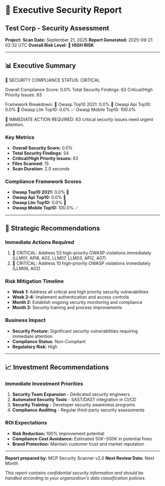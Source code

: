 # 🏢 Executive Security Report

## Test Corp - Security Assessment

**Project:** 
**Scan Date:** September 21, 2025
**Report Generated:** 2025-09-21 02:32 UTC
**Overall Risk Level:** 🚨 **HIGH RISK**

---

## 📊 Executive Summary

🚨 SECURITY COMPLIANCE STATUS: CRITICAL

Overall Compliance Score: 0.0%
Total Security Findings: 63
Critical/High Priority Issues: 63

Framework Breakdown:
  🚨 Owasp Top10 2021: 0.0%
  🚨 Owasp Api Top10: 0.0%
  🚨 Owasp Llm Top10: 0.0%
  ✅ Owasp Mobile Top10: 100.0%

🎯 IMMEDIATE ACTION REQUIRED: 63 critical security issues need urgent attention.

### Key Metrics
- **Overall Security Score:** 0.0%
- **Total Security Findings:** 54
- **Critical/High Priority Issues:** 63
- **Files Scanned:** 15
- **Scan Duration:** 2.0 seconds

### Compliance Framework Scores
- **Owasp Top10 2021:** 0.0% 🚨
- **Owasp Api Top10:** 0.0% 🚨
- **Owasp Llm Top10:** 0.0% 🚨
- **Owasp Mobile Top10:** 100.0% ✅


---

## 🎯 Strategic Recommendations

### Immediate Actions Required
1. 🚨 CRITICAL: Address 53 high-priority OWASP violations immediately (LLM01, API8, A03, LLM07, LLM03, API2, A07)
2. 🚨 CRITICAL: Address 10 high-priority OWASP violations immediately (LLM06, A02)


### Risk Mitigation Timeline
- **Week 1:** Address all critical and high priority security vulnerabilities
- **Week 2-4:** Implement authentication and access controls
- **Month 2:** Establish ongoing security monitoring and compliance
- **Month 3:** Security training and process improvements

### Business Impact
- **Security Posture:** Significant security vulnerabilities requiring immediate attention
- **Compliance Status:** Non-Compliant
- **Regulatory Risk:** High

---

## 📈 Investment Recommendations

### Immediate Investment Priorities
1. **Security Team Expansion** - Dedicated security engineers
2. **Automated Security Tools** - SAST/DAST integration in CI/CD
3. **Security Training** - Developer security awareness programs
4. **Compliance Auditing** - Regular third-party security assessments

### ROI Expectations
- **Risk Reduction:** 100% improvement potential
- **Compliance Cost Avoidance:** Estimated $50K-$500K in potential fines
- **Brand Protection:** Maintain customer trust and market reputation

---

**Report prepared by:** MCP Security Scanner v2.0
**Next Review Date:** Next Month

*This report contains confidential security information and should be handled according to your organization's data classification policies.*
